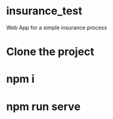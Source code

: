 # insurance_test
Web App for a simple insurance process
# Clone the project
# npm i 
# npm run serve
